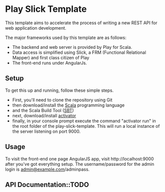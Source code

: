 # Play Slick Template

This template aims to accelerate the process of writing a new REST API for web application development.

The major frameworks used by this template are as follows:
- The backend and web server is provided by Play for Scala.
- Data access is simplified using Slick, a FRM (Functional Relational Mapper) and first class citizen of Play
- The front-end runs under AngularJs.

## Setup

To get this up and running, follow these simple steps.

- First, you'll need to clone the repository using Git
- then download/install the [Scala](http://www.scala-lang.org/download/) programming language 
- and the Scala Build Tool ([SBT](http://www.scala-sbt.org/download.html))
- next, download/install [activator](https://www.typesafe.com/activator/download)
- finally, in your console prompt execute the command "activator run" in the root folder of the play-slick-template. This will run a local instance of the server listening on port 9000.

## Usage

To visit the front-end one page AngularJS app, visit http://localhost:9000 after you've got everything setup. The username/password for the admin login is admin@example.com/adminpass.

## API Documentation::TODO
